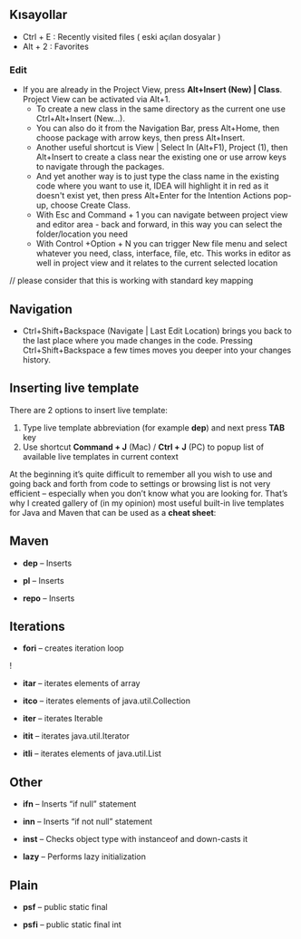 





## Kısayollar





- Ctrl + E : Recently visited files  ( eski açılan dosyalar )
- Alt + 2 : Favorites




### Edit

- If you are already in the Project View, press **Alt+Insert (New) | Class**. Project View can be activated via Alt+1.
  - To create a new class in the same directory as the current one use Ctrl+Alt+Insert (New...).
  - You can also do it from the Navigation Bar, press Alt+Home, then choose package with arrow keys, then press Alt+Insert.
  - Another useful shortcut is View | Select In (Alt+F1), Project (1), then Alt+Insert to create a class near the existing one or use arrow keys to navigate through the packages.
  - And yet another way is to just type the class name in the existing code where you want to use it, IDEA will highlight it in red as it doesn't exist yet, then press Alt+Enter for the Intention Actions pop-up, choose Create Class.
  - With Esc and Command + 1 you can navigate between project view and editor area - back and forward, in this way you can select the folder/location you need
  - With Control +Option + N you can trigger New file menu and select whatever you need, class, interface, file, etc. This works in editor as well in project view and it relates to the current selected location







// please consider that this is working with standard key mapping



## Navigation

- Ctrl+Shift+Backspace (Navigate | Last Edit Location) brings you back to the last place where you made changes in the code. Pressing Ctrl+Shift+Backspace a few times moves you deeper into your changes history.







## Inserting live template

There are 2 options to insert live template:

1. Type live template abbreviation (for example **dep**) and next press **TAB** key
2. Use shortcut **Command + J** (Mac) / **Ctrl + J** (PC) to popup list of available live templates in current context

At the beginning it’s quite difficult to remember all you wish to use and going back and forth from code to settings or browsing list is not very efficient – especially when you don’t know what you are looking for. That’s why I created gallery of (in my opinion) most useful built-in live templates for Java and Maven that can be used as a **cheat sheet**:

## Maven

- **dep** – Inserts <dependency/>



- **pl** – Inserts <plugin/>



- **repo** – Inserts <repo/>



## Iterations

- **fori** – creates iteration loop

!

- **itar** – iterates elements of array



- **itco** – iterates elements of java.util.Collection



- **iter** – iterates Iterable


- **itit** – iterates java.util.Iterator



- **itli** – iterates elements of java.util.List



## Other

- **ifn** – Inserts “if null” statement


- **inn** – Inserts “if not null” statement



- **inst** – Checks object type with instanceof and down-casts it



- **lazy** – Performs lazy initialization



## Plain

- **psf** – public static final



- **psfi** – public static final int